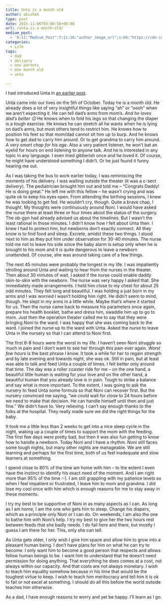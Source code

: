 ```yaml
---
title: Unta is a month old
author: abishek
type: post
date: 2015-11-06T03:00:58+00:00
url: /unta-is-a-month-old/
medium_post:
  - 'O:11:"Medium_Post":7:{s:16:"author_image_url";s:69:"https://cdn-images-1.medium.com/fit/c/200/200/0*LfHC1cgdpbsibDbt.jpeg";s:10:"author_url";s:31:"https://medium.com/@abishekgoda";s:10:"cross_link";s:3:"yes";s:2:"id";s:12:"367fcf13c9ba";s:7:"license";s:19:"all-rights-reserved";s:6:"status";s:8:"unlisted";s:3:"url";s:64:"https://medium.com/@abishekgoda/unta-is-a-month-old-367fcf13c9ba";}'
categories:
  - Life
tags:
  - dad
  - delivery
  - new parents
  - one month old
  - unta

---
```

I had introduced Unta in [an earlier post][1].

Unta came into our lives on the 5th of October. Today he is a month old. He already does a lot of very insightful things like saying &#8220;ah&#8221; or &#8220;oooh&#8221; when we aren&#8217;t expecting it. He can tell dad&#8217;s arms from mom&#8217;s. _And he loves dad&#8217;s better 😉_ He knows when to fold his legs so that changing the diaper is a tough exercise. He knows he can stretch all he wants when he is lying on dad&#8217;s arms, but most others tend to restrict him. He knows how to position his feet so that mom/dad cannot sit him up to burp. And he knows how to get dad to carry him around. Or to get grandma to carry him around. _A very smart chap for his age_. Also a very patient listener, he won&#8217;t bat an eyelid for hours on end listening to anyone talk. And he is interested in any topic in any language. I even tried gibberish once and he loved it. Of course, he might have understood something I didn&#8217;t. Or he just found it funny hearing me out.

As I was taking the bus to work earlier today, I was reminiscing the moments of his delivery. I was waiting outside the theater (it was a c-sect delivery). The pediatrician brought him out and told me &#8211; &#8220;Congrats Daddy! He is doing great.&#8221; He left me with this fellow &#8211; he wasn&#8217;t crying and was quite ok to keep his eyes open. From attending the birthing sessions, I knew he was looking to get fed. He wouldn&#8217;t cry, though. Quite a brave chap, I thought. My thoughts were continuously around Noni. I would have asked the nurse there at least three or four times about the status of the surgery. The ob-gyn had already advised us about the timelines. But I wasn&#8217;t the least rational in those minutes. I didn&#8217;t know how I felt about Unta then. I knew I had to protect him, but newborns don&#8217;t exactly connect. All they know is to find food and sleep. Excrete, amidst these two things. I stood next to him as they put him under observation for 30-40 minutes. The nurse told me not to leave his side since the baby alarm is setup only when he is brought to his mom and it is quite dangerous to leave a newborn unattended. Of course, she was around taking care of a few things.

The next 45 minutes were probably the longest in my life. I was impatiently strolling around Unta and waiting to hear from the nurses in the theater. Then about 30 minutes of wait, I asked if the nurse could enable daddy skin-to-skin with the newborn. The nurse was very happy I asked that. She immediately made arrangements. I held him close to my chest for about 25 odd minutes. They felt long and beautiful. I was holding a just born in my arms and I was worried I wasn&#8217;t holding him right. He didn&#8217;t seem to mind, though. He slept in my arms in a little while. Maybe that&#8217;s where it started for us. Then the nurse came back to measure his parameters once again, prepare his health booklet, bathe and dress him, swaddle him up to go to mom. Just then the operation theater called me to say that they were bringing Noni to the ward. I was happy that she was coming back to the ward. I joined the nurse up to the ward with Unta. Asked the nurse to leave Unta in the nursery so that I can attend to Noni first. 

The first 6-8 hours were the worst in my life. I haven&#8217;t seen Noni struggle so much in pain and I don&#8217;t want to see her through this pain ever again. _Worst few hours_ is the best phrase I know. It took a while for her to regain strength and by late evening and towards night, she was ok. Still in pain, but at least was able to talk and feed Unta a couple of times. I felt better only around that time. The day was a roller coaster ride for me &#8211; on the one hand, a beautiful little human is waiting for your love and on the other hand, a beautiful human that you already love is in pain. Tough to strike a balance and say what is more important. To the extent, I was going to ask the nursery to feed Unta some formula so that Noni can recover first. But the nursery convinced me saying, &#8220;we could wait for close to 24 hours before we need to make that decision. He can handle himself until then and just fine.&#8221; We didn&#8217;t have to. Very relieving. I can&#8217;t say enough thanks to the folks at the hospital. They really made sure we did the right things for the baby.

It took me a little less than 2 weeks to get into a nice sleep cycle in the night, waking up a couple of times to support the mom with the feeding. The first few days were pretty bad, but then it was also fun getting to know how to handle a newborn. Today Noni and I have a rhythm. Noni still faces some tough nights, but many other nights are manageable. We are still learning and perhaps for the first time, both of us feel inadequate and slow learners at something.

I spend close to 80% of the time am home with him &#8211; to the extent I even have the instinct to identify his exact need of the moment. And I am right more than 95% of the time :-). I am still grappling with my patience levels so when I feel impatient or frustrated, I leave him to mom and grandma. I did lose my cool once with him which is enough reasons for me to stay away in these moments. 

I try my best to be supportive of Noni in as many aspects as I can. As long as I am home, I am the one who gets him to sleep. Change his diapers, which as a principle only Noni or I can do. On weekends, I am also the one to bathe him with Noni&#8217;s help. I try my best to give her the two hours rest between feeds that she badly needs. I do fail here and there, but mostly I guess I am there for her. This, only she can tell.

As Unta gets older, I only wish I give him space and allow him to grow into a pleasant human being. I don&#8217;t have plans for him on what he can try to become. I only want him to become a good person that respects and allows fellow human beings to be. I want him to understand that he doesn&#8217;t need permission for doing anything. That everything he does comes at a cost, not always within our capacity. And that costs are not always monetary. I wish to teach him equality somehow because in his time that would be the toughest virtue to keep. I wish to teach him meritocracy and tell him it is ok to fail or not excel at something. I should do all this before the world outside teaches him otherwise.

As a dad, I have enough reasons to worry and yet be happy. I&#8217;ll learn as I go.

 [1]: https://medium.com/@abishekgoda/introducing-unta-83202a0b2f9a